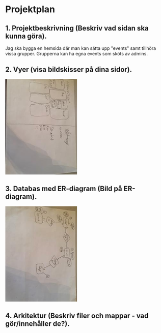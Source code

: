 # Projektplan

## 1. Projektbeskrivning (Beskriv vad sidan ska kunna göra).
Jag ska bygga en hemsida där man kan sätta upp "events" samt tillhöra vissa grupper. Grupperna kan ha egna events som sköts av admins.
## 2. Vyer (visa bildskisser på dina sidor).
![skiss](skiss.jpg)
## 3. Databas med ER-diagram (Bild på ER-diagram).
![er](er.jpg)
## 4. Arkitektur (Beskriv filer och mappar - vad gör/innehåller de?).


